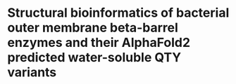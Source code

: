 # Structural bioinformatics of bacterial outer membrane beta-barrel enzymes and their AlphaFold2 predicted water-soluble QTY variants

